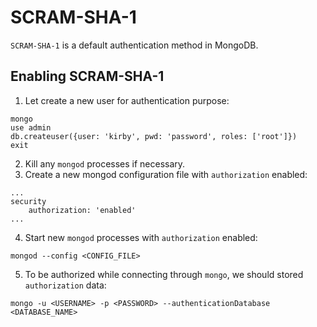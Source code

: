 # SCRAM-SHA-1
`SCRAM-SHA-1` is a default authentication method in MongoDB.

## Enabling SCRAM-SHA-1
1. Let create a new user for authentication purpose:
```
mongo
use admin
db.createuser({user: 'kirby', pwd: 'password', roles: ['root']})
exit
```
2. Kill any `mongod` processes if necessary.
3. Create a new mongod configuration file with `authorization` enabled:
```
...
security
	authorization: 'enabled'
...
```
4. Start new `mongod` processes with `authorization` enabled:
```
mongod --config <CONFIG_FILE>
```
5. To be authorized while connecting through `mongo`, we should stored `authorization` data:
```
mongo -u <USERNAME> -p <PASSWORD> --authenticationDatabase <DATABASE_NAME>
```